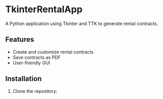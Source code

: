 # TkinterRentalApp

A Python application using Tkinter and TTK to generate rental contracts.

## Features
- Create and customize rental contracts
- Save contracts as PDF
- User-friendly GUI

## Installation
1. Clone the repository:

